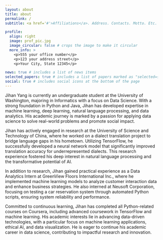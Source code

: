```yaml
---
layout: about
title: about
permalink: /
subtitle: <a href='#'>Affiliations</a>. Address. Contacts. Motto. Etc.

profile:
  align: right
  image: prof_pic.jpg
  image_circular: false # crops the image to make it circular
  more_info: >
    <p>555 your office number</p>
    <p>123 your address street</p>
    <p>Your City, State 12345</p>

news: true # includes a list of news items
selected_papers: true # includes a list of papers marked as "selected={true}"
social: true # includes social icons at the bottom of the page
---
```


Jihan Yang is currently an undergraduate student at the University of Washington, majoring in Informatics with a focus on Data Science. With a strong foundation in Python and Java, Jihan has developed expertise in machine learning, deep learning, natural language processing, and data analytics. His academic journey is marked by a passion for applying data science to solve real-world problems and promote social impact.

Jihan has actively engaged in research at the University of Science and Technology of China, where he worked on a dialect translation project to bridge language gaps in his hometown. Utilizing TensorFlow, he successfully developed a neural network model that significantly improved translation accuracy for underrepresented dialects. This research experience fostered his deep interest in natural language processing and the transformative potential of AI.

In addition to research, Jihan gained practical experience as a Data Analytics Intern at GreenView Floors International Inc., where he implemented machine learning models to analyze customer interaction data and enhance business strategies. He also interned at Neusoft Corporation, focusing on testing a car reservation system through automated Python scripts, ensuring system reliability and performance.

Committed to continuous learning, Jihan has completed all Python-related courses on Coursera, including advanced coursework in TensorFlow and machine learning. His academic interests lie in advancing data-driven technologies, with a particular focus on machine learning applications, ethical AI, and data visualization. He is eager to continue his academic career in data science, contributing to impactful research and innovation.
